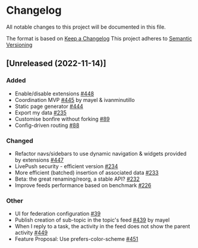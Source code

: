 # Changelog
All notable changes to this project will be documented in this file.

The format is based on [Keep a Changelog](https://keepachangelog.com/en/1.0.0/)
This project adheres to [Semantic Versioning](https://semver.org/spec/v2.0.0.html)

## [Unreleased (2022-11-14)]
### Added
- Enable/disable extensions [#448](https://github.com/bonfire-networks/bonfire-app/issues/448) 
- Coordination MVP [#445](https://github.com/bonfire-networks/bonfire-app/issues/445) by mayel & ivanminutillo
- Static page generator [#444](https://github.com/bonfire-networks/bonfire-app/issues/444) 
- Export my data [#235](https://github.com/bonfire-networks/bonfire-app/issues/235) 
- Customise bonfire without forking [#89](https://github.com/bonfire-networks/bonfire-app/issues/89) 
- Config-driven routing [#88](https://github.com/bonfire-networks/bonfire-app/issues/88) 

### Changed
- Refactor navs/sidebars to use dynamic navigation & widgets provided by extensions [#447](https://github.com/bonfire-networks/bonfire-app/issues/447) 
- LivePush security - efficient version [#234](https://github.com/bonfire-networks/bonfire-app/issues/234) 
- More efficient (batched) insertion of associated data [#233](https://github.com/bonfire-networks/bonfire-app/issues/233) 
- Beta: the great renaming/reorg, a stable API? [#232](https://github.com/bonfire-networks/bonfire-app/issues/232) 
- Improve feeds performance based on benchmark [#226](https://github.com/bonfire-networks/bonfire-app/issues/226) 

### Other
- UI for federation configuration [#39](https://github.com/bonfire-networks/bonfire-app/issues/39) 
- Publish creation of sub-topic in the topic's feed [#439](https://github.com/bonfire-networks/bonfire-app/issues/439) by mayel
- When I reply to a task, the activity in the feed does not show the parent activity [#449](https://github.com/bonfire-networks/bonfire-app/issues/449) 
- Feature Proposal: Use prefers-color-scheme [#451](https://github.com/bonfire-networks/bonfire-app/issues/451) 

